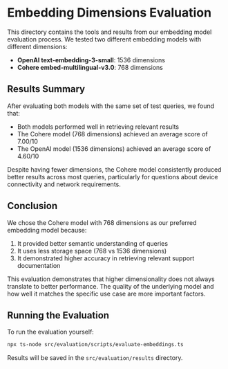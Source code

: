 # Embedding Dimensions Evaluation

This directory contains the tools and results from our embedding model evaluation process. We tested two different embedding models with different dimensions:

- **OpenAI text-embedding-3-small**: 1536 dimensions
- **Cohere embed-multilingual-v3.0**: 768 dimensions

## Results Summary

After evaluating both models with the same set of test queries, we found that:

- Both models performed well in retrieving relevant results
- The Cohere model (768 dimensions) achieved an average score of 7.00/10
- The OpenAI model (1536 dimensions) achieved an average score of 4.60/10

Despite having fewer dimensions, the Cohere model consistently produced better results across most queries, particularly for questions about device connectivity and network requirements.

## Conclusion

We chose the Cohere model with 768 dimensions as our preferred embedding model because:

1. It provided better semantic understanding of queries
2. It uses less storage space (768 vs 1536 dimensions)
3. It demonstrated higher accuracy in retrieving relevant support documentation

This evaluation demonstrates that higher dimensionality does not always translate to better performance. The quality of the underlying model and how well it matches the specific use case are more important factors.

## Running the Evaluation

To run the evaluation yourself:

```bash
npx ts-node src/evaluation/scripts/evaluate-embeddings.ts
```

Results will be saved in the `src/evaluation/results` directory. 